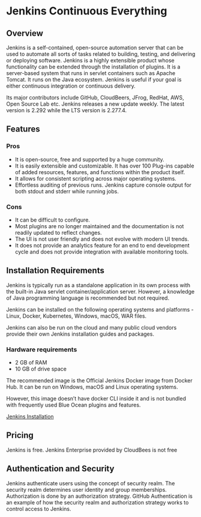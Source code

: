 # Jenkins Continuous Everything

## Overview

Jenkins is a self-contained, open-source automation server that can be used to automate all sorts of tasks related to building, testing, and delivering or deploying software. Jenkins is a highly extensible product whose functionality can be extended through the installation of plugins. It is a server-based system that runs in servlet containers such as Apache Tomcat. It runs on the Java ecosystem. Jenkins is useful if your goal is either continuous integration or continuous delivery. 

Its major contributors include GitHub, CloudBeers, JFrog, RedHat, AWS, Open Source Lab etc. Jenkins releases a new update weekly. The latest version is 2.292 while the LTS version is 2.277.4.

## Features

### Pros

- It is open-source, free and supported by a huge community.
- It is easily extensible and customizable. It has over 100 Plug-ins capable of added resources, features, and functions within the product itself.
- It allows for consistent scripting across major operating systems.
- Effortless auditing of previous runs. Jenkins capture console output for both stdout and stderr while running jobs.

### Cons

- It can be difficult to configure.
- Most plugins are no longer maintained and the documentation is not readily updated to reflect changes.
- The UI is not user friendly and does not evolve with modern UI trends.
- It does not provide an analytics feature for an end to end development cycle and does not provide integration with available monitoring tools.

## Installation Requirements

Jenkins is typically run as a standalone application in its own process with the built-in Java servlet container/application server. However, a knowledge of Java programming language is recommended but not required.

Jenkins can be installed on the following operating systems and platforms - Linux, Docker, Kubernetes, Windows, macOS, WAR files.

Jenkins can also be run on the cloud and many public cloud vendors provide their own Jenkins installation guides and packages.

### Hardware requirements

- 2 GB of RAM
- 10 GB of drive space

The recommended image is the Official Jenkins Docker image from Docker Hub. It can be run on Windows, macOS and Linux operating systems.

However, this image doesn’t have docker CLI inside it and is not bundled with frequently used Blue Ocean plugins and features.

[Jenkins Installation](https://www.notion.so/5c70ecc3ab734031ac9ccb4733149011)

## Pricing

Jenkins is free. Jenkins Enterprise provided by CloudBees is not free

## Authentication and Security

Jenkins authenticate users using the concept of security realm. The security realm determines user identity and group memberships. Authorization is done by an authorization strategy. GitHub Authentication is an example of how the security realm and authorization strategy works to control access to Jenkins.